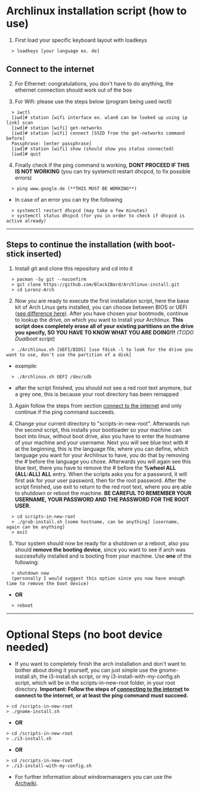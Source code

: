 # Archlinux installation script (how to use)

1. First load your specific keyboard layout with loadkeys

```
  > loadkeys [your language ex. de]
```


## Connect to the internet


2. For Ethernet: congratulations, you don't have to do anything, the ethernet connection should work out of the box

3. For Wifi: please use the steps below (program being used iwctl)

```
  > iwctl
  [iwd]# station [wifi interface ex. wlan0 can be looked up using ip link] scan 
  [iwd]# station [wifi] get-networks 
  [iwd]# station [wifi] connect [SSID from the get-networks command before] 
  Passphrase: [enter passphrase]
  [iwd]# station [wifi] show (should show you status connected)
  [iwd]# quit
```

4. Finally check if the ping command is working, **DONT PROCEED IF THIS IS NOT WORKING**
  (you can try systemctl restart dhcpcd, to fix possible errors)

```
  > ping www.google.de (**THIS MUST BE WORKING**)
```

- In case of an error you can try the following

```
  > systemctl restart dhcpcd (may take a few minutes)
  > systemctl status dhcpcd (for you in order to check if dhcpcd is active already)
```

---

## Steps to continue the installation (with boot-stick inserted)

1. Install git and clone this repository and cd into it
```
  > pacman -Sy git --noconfirm
  > git clone https://github.com/BlackIBard/Archlinux-install.git
  > cd Lorenz-Arch
```

2. Now you are ready to execute the first installation script, here the base kit of Arch Linux gets installed, you can choose between BIOS or UEFI ([see difference here](https://wiki.archlinux.org/title/installation_guide)). After you have chosen your bootmode, continue to lookup the drive, on which you want to install your Archlinux.
**This script does completely erase all of your existing partitions on the drive you specify, SO YOU HAVE TO KNOW WHAT YOU ARE DOING!!!** 
*(TODO Dualboot script)*

```
  > ./Archlinux.sh [UEFI/BIOS] [use fdisk -l to look for the drive you want to use, don't use the partition of a disk]
```

- example: 

```
  > ./Archlinux.sh UEFI /dev/sdb
```

- after the script finished, you should not see a red root text anymore, but a grey one, this is because your root directory has been remapped


3. Again follow the steps from section [connect to the internet](#connect-to-the-internet) and only continue if the ping command succeeds.

4. Change your current directory to "scripts-in-new-root". Afterwards run the second script, this installs your bootloader so your machine can boot into linux, without boot drive, also you have to enter the hostname of your machine and your username. Next you will see blue text with # at the beginning, this is the language file, where you can define, which language you want for your Archlinux to have, you do that by removing the # before the language you chose. Afterwards you will again see this blue text, there you have to remove the # before the **%wheel ALL (ALL:ALL) ALL** entry. When the scripts asks you for a password, it will first ask for your user password, then for the root password. After the script finished, use exit to return to the red root text, where you are able to shutdown or reboot the machine.
**BE CAREFUL TO REMEMBER YOUR USERNAME, YOUR PASSWORD AND THE PASSWORD FOR THE ROOT USER.**

```
  > cd scripts-in-new-root
  > ./grub-install.sh [some hostname, can be anything] [username, again can be anything]
  > exit
```

5. Your system should now be ready for a shutdown or a reboot, also you should **remove the booting device**, since you want to see if arch was successfully installed and is booting from your machine. Use **one** of the following:
```
  > shutdown now 
  (personally I would suggest this option since you now have enough time to remove the boot device)
```

  - **OR**

```
  > reboot
```

---

# Optional Steps (no boot device needed)

- If you want to completely finish the arch installation and don't want to bother about doing it yourself, you can just simple use the gnome-install.sh, the i3-install.sh script, or my i3-install-with-my-config.sh script, which will be in the scripts-in-new-root folder, in your root directory. 
**Important: Follow the steps of [connecting to the internet](#connect-to-the-internet) to connect to the internet, or at least the ping command must succeed.**

```
> cd /scripts-in-new-root
> ./gnome-install.sh
```

- **OR**

```
> cd /scripts-in-new-root
> ./i3-install.sh
```

- **OR**

```
> cd /scripts-in-new-root
> ./i3-install-with-my-config.sh
```


- For further information about windowmanagers you can use the [Archwiki](https://wiki.archlinux.org/title/window_manager).
